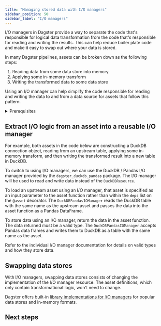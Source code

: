 ```yaml
---
title: "Managing stored data with I/O managers"
sidebar_position: 50
sidebar_label: "I/O managers"
---
```


I/O managers in Dagster provide a way to separate the code that's responsible for logical data transformation from the code that's responsible for reading and writing the results.  This can help reduce boiler plate code and make it easy to swap out where your data is stored.

In many Dagster pipelines, assets can be broken down as the following steps:

1. Reading data from some data store into memory
2. Applying some in-memory transform
3. Writing the transformed data to some data store

Using an I/O manager can help simplify the code responsible for reading and writing the data to and from a data source for assets that follow this pattern.

<details>
<summary>Prerequisites</summary>
To follow the steps in this guide, you'll need:

- Familiarity with [Assets](/concepts/assets)
- Familiarity with [Resources](/concepts/resources)
</details>

## Extract I/O logic from an asset into a reusable I/O manager

For example, both assets in the code below are constructing a DuckDB connection object, reading from an upstream table, applying some in-memory transform, and then writing the transformed result into a new table in DuckDB.

<CodeExample filePath="guides/external-systems/assets-without-io-managers.py" language="python" />

To switch to using I/O managers, we can use the DuckDB / Pandas I/O manager provided by the  `dagster_duckdb_pandas` package.  The I/O manager will be used to read and write data instead of the `DuckDBResource`.

To load an upstream asset using an I/O manager, that asset is specified as an input parameter to the asset function rather than within the `deps` list on the `@asset` decorator.  The `DuckDBPandasIOManager` reads the DuckDB table with the same name as the upstream asset and passes the data into the asset function as a Pandas DataFrame.

To store data using an I/O manager, return the data in the asset function. The data returned must be a valid type. The `DuckDBPandasIOManager` accepts Pandas data frames and writes them to DuckDB as a table with the same name as the asset.

Refer to the individual I/O manager documentation for details on valid types and how they store data.

<CodeExample filePath="guides/external-systems/assets-with-io-managers.py" language="python" title="Assets with I/O managers" />

## Swapping data stores

With I/O managers, swapping data stores consists of changing the implementation of the I/O manager resource. The asset definitions, which only contain transformational logic, won't need to change.

<CodeExample filePath="guides/external-systems/assets-with-snowflake-io-manager.py" language="python" title="Assets with Snowflake I/O manager" />

Dagster offers built-in [library implementations for I/O managers](/todo) for popular data stores and in-memory formats.

## Next steps